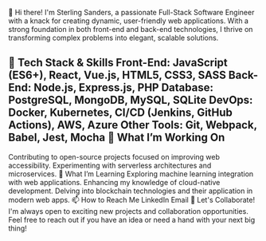 👋 Hi there! I'm Sterling Sanders, a passionate Full-Stack Software Engineer with a knack for creating dynamic, user-friendly web applications. With a strong foundation in both front-end and back-end technologies, I thrive on transforming complex problems into elegant, scalable solutions.

🔧 Tech Stack & Skills
Front-End: JavaScript (ES6+), React, Vue.js, HTML5, CSS3, SASS
Back-End: Node.js, Express.js, PHP
Database: PostgreSQL, MongoDB, MySQL, SQLite
DevOps: Docker, Kubernetes, CI/CD (Jenkins, GitHub Actions), AWS, Azure
Other Tools: Git, Webpack, Babel, Jest, Mocha
🌟 What I’m Working On
-
Contributing to open-source projects focused on improving web accessibility.
Experimenting with serverless architectures and microservices.
🌱 What I’m Learning
Exploring machine learning integration with web applications.
Enhancing my knowledge of cloud-native development.
Delving into blockchain technologies and their application in modern web apps.
📫 How to Reach Me
LinkedIn
Email
💬 Let's Collaborate!
I'm always open to exciting new projects and collaboration opportunities. Feel free to reach out if you have an idea or need a hand with your next big thing!
